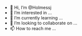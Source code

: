 - 👋 Hi, I’m @Holmessj
- 👀 I’m interested in ...
- 🌱 I’m currently learning ...
- 💞️ I’m looking to collaborate on ...
- 📫 How to reach me ...

<!---
Holmessj/Holmessj is a ✨ special ✨ repository because its `README.md` (this file) appears on your GitHub profile.
You can click the Preview link to take a look at your changes.
--->
